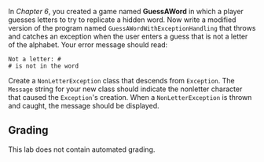 In *Chapter 6*, you created a game named **GuessAWord** in which a player guesses letters to try to replicate a hidden word. Now write a modified version of the program named `GuessAWordWithExceptionHandling` that throws and catches an exception when the user enters a guess that is not a letter of the alphabet. Your error message should read:
```
Not a letter: #
# is not in the word
```
Create a `NonLetterException` class that descends from `Exception`. The `Message` string for your new class should indicate the nonletter character that caused the `Exception`'s creation. When a `NonLetterException` is thrown and caught, the message should be displayed.

## Grading 
This lab does not contain automated grading.
